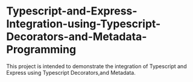 # Typescript-and-Express-Integration-using-Typescript-Decorators-and-Metadata-Programming

This project is intended to demonstrate the integration of Typescript and Express using Typescript Decorators,and Metadata.
